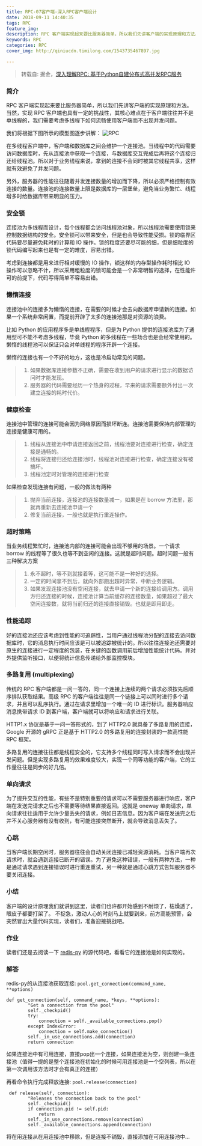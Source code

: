 ```yaml
---
title: RPC-07客户端-深入RPC客户端设计
date: 2018-09-11 14:40:35
tags: RPC
feature_img:
description: RPC 客户端实现起来要比服务器简单，所以我们先讲客户端的实现原理和方法。当然，实现 RPC 客户端也具有一定的挑战性，其核心难点在于客户端往往并不是单线程的，我们需要考虑多线程下如何流畅使用客户端而不出现并发问题。
keywords: RPC
categories: RPC
cover_img: http://qiniucdn.timilong.com/1543735467897.jpg

---
```


> 转载自: 掘金，[深入理解RPC: 基于Python自建分布式高并发RPC服务](https://juejin.im/book/5af56a3c518825426642e004)

### 简介

RPC 客户端实现起来要比服务器简单，所以我们先讲客户端的实现原理和方法。当然，实现 RPC 客户端也具有一定的挑战性，其核心难点在于客户端往往并不是单线程的，我们需要考虑多线程下如何流畅使用客户端而不出现并发问题。

我们将根据下图所示的模型图逐步讲解：
![RPC](https://user-gold-cdn.xitu.io/2018/5/11/1634e1ec1502a924?imageView2/0/w/1280/h/960/format/webp/ignore-error/1)

在多线程客户端中，客户端和数据库之间会维护一个连接池。当线程中的代码需要访问数据库时，先从连接池中获取一个连接，与数据库交互完成后再将这个连接归还给线程池。所以对于业务线程来说，拿到的连接不会同时被其它线程共享，这样就有效避免了并发问题。

另外，服务器的性能往往随着并发连接数量的增加而下降，所以必须严格控制有效连接的数量。连接池的连接数量上限是数据库的一层堡垒，避免当业务繁忙、线程增多时给数据库带来明显的压力。

### 安全锁
连接池为多线程而设计，每个线程都会访问线程池对象，所以线程池需要使用锁来控制数据结构的安全。安全锁可以带来安全，但是也会导致性能受损。锁的临界区代码要尽量避免耗时的计算和 IO 操作。锁的粒度还要尽可能的细，但是细粒度的锁代码编写起来也是有一定的难度，容易出错。

考虑到连接都是用来进行相对缓慢的 IO 操作，锁这样的内存型操作耗时相比 IO 操作可以忽略不计，所以采用粗粒度的锁可能会是一个非常明智的选择，在性能许可的前提下，代码写得简单不容易出错。

### 懒惰连接
连接池中的连接多为懒惰的连接，在需要的时候才会去向数据库申请新的连接。如果一个系统非常闲置，而提前开辟了太多的连接池那是对资源的浪费。

比如 Python 的应用程序多是单线程程序，但是为 Python 提供的连接池库为了通用型可不能不考虑多线程，毕竟 Python 的多线程在一些场合也是会经常使用的。懒惰的线程池可以保证只会对单线程的程序开辟一个连接。

懒惰的连接也有一个不好的地方，这也是冷启动常见的问题。

> 1. 如果数据库连接参数不正确，需要在收到用户的请求进行显示的数据访问时才能发现。
> 2. 服务器的代码需要经历一个热身的过程，早来的请求需要额外付出一次建立连接的耗时代价。

### 健康检查
连接池中管理的连接可能会因为网络原因而损坏断连。连接池需要保持内部管理的连接是健康可用的。

> 1. 线程从连接池中申请连接返回之前，线程池要对连接进行检查，确定连接是通畅的。
> 2. 线程将连接归还给连接池时，线程池对连接进行检查，确定连接没有被搞坏。
> 3. 线程池定时对管理的连接进行检查

如果检查发现连接有问题，一般的做法有两种
> 1. 抛弃当前连接，连接池的连接数量减一，如果是在 borrow 方法里，那就再重新去连接池申请一个
> 2. 修复当前连接，一般也就是执行重连操作。

### 超时策略
当业务线程繁忙时，连接池内部的连接可能会出现不够用的场景。一个请求 borrow 的线程等了很久也等不到空闲的连接。这就是超时问题。超时问题一般有三种解决方案

> 1. 永不超时，等不到就接着等，这可能不是一种好的选择。
> 2. 一定的时间拿不到后，就向外部跑出超时异常，中断业务逻辑。
> 3. 如果发现连接池没有空闲连接，就去申请一个新的连接给调用方。调用方归还连接的时候，连接池计算当前缓存的连接数量，如果超过了最大空闲连接数，就将当前归还的连接直接销毁。也就是即用即走。

### 性能追踪
好的连接池还应该考虑到性能的可追踪性，当用户通过线程池分配的连接去访问数据库时，它的消息执行时间应该是可以被追踪被统计的。所以往往连接池还需要对原生的连接进行一定程度的包装，在关键的函数调用前后增加性能统计代码。并对外提供监听接口，以便将统计信息传递给外部监控模块。

### 多路复用 (multiplexing)
传统的 RPC 客户端都是一问一答的，同一个连接上连续的两个请求必须按先后顺序排队获取结果。高级 RPC 的客户端往往是同一个链接上可以同时进行多个请求，并且可以乱序执行。通过在请求里增加一个唯一的 ID 进行标识。服务器响应消息携带请求 ID 到客户端，客户端就可以将响应和请求进行关联。

HTTP1.x 协议是基于一问一答形式的，到了 HTTP2.0 就具备了多路复用的连接，Google 开源的 gRPC 正是基于 HTTP2.0 的多路复用的连接封装的一款高性能 RPC 框架。

多路复用的连接往往都是线程安全的，它支持多个线程同时写入请求而不会出现并发问题。但是实现多路复用的效果难度较大，实现一个同等功能的客户端，它的工作量往往是同步的好几倍。

### 单向请求
为了提升交互的性能，有些不是特别重要的请求可以不需要服务器进行响应，客户端在发送完请求之后也不需要等待结果直接返回。这就是 oneway 单向请求，单向请求往往适用于允许少量丢失的请求，例如日志信息。因为客户端在发送完之后并不关心服务器有没有收到，有可能连接突然断开，就会导致消息丢失了。

### 心跳
当客户端长期空闲时，服务器往往会自动关闭连接已减轻资源消耗。当客户端再次请求时，就会遇到连接已断开的错误。为了避免这种错误，一般有两种方法，一种是通过请求遇到连接错误时进行重连重试，另一种就是通过心跳方式告知服务器不要关闭连接。

### 小结
客户端的设计原理我们就讲到这里，读者们也许都开始感到不耐烦了，枯燥透了，眼皮子都要打架了。
不捉急，激动人心的时刻马上就要到来，前方高能预警，会突然冒出大量代码实现，读者们，准备迎接挑战吧。

### 作业
读者们还是去阅读一下 [redis-py](https://github.com/andymccurdy/redis-py) 的源代码吧，看看它的连接池是如何实现的。

### 解答
redis-py的从连接池获取连接: <code>pool.get_connection(command_name, **options)</code>
```
def get_connection(self, command_name, *keys, **options):
        "Get a connection from the pool"
        self._checkpid()
        try:
            connection = self._available_connections.pop()
        except IndexError:
            connection = self.make_connection()
        self._in_use_connections.add(connection)
        return connection
```

如果连接池中有可用连接，直接pop出一个连接，如果连接池为空，则创建一条连接池（值得一提的是整个连接池在初始化的时候可用连接池是一个空列表，所以在第一次调用该方法时才会有真正的连接）


再看命令执行完成释放连接: <code>pool.release(connection)</code>
```
 def release(self, connection):
        "Releases the connection back to the pool"
        self._checkpid()
        if connection.pid != self.pid:
            return
        self._in_use_connections.remove(connection)
        self._available_connections.append(connection)
```

将在用连接从在用连接池中移除，但是连接不销毁，直接添加在可用连接池中...

